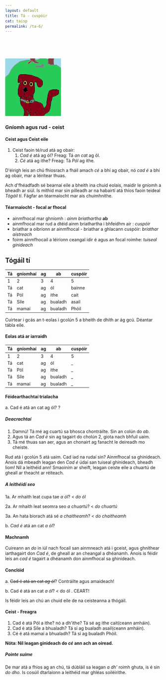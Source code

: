 ```yaml
---
layout: default
title: Tá - cuspóir
cat: taisp
permalink: /ta-6/
---
```


<br>
<br>
<br>

![pic](../assets/img/tadhg.jpg)


### Gníomh agus rud - ceist

#### Ceist agus Ceist eile
1. Ceist faoin té/rud atá ag obair:
    1. *Cad é* atá ag ól? Freag: Tá *an cat* ag ól.
    2. *Cé* atá ag ithe? Freag: Tá *Pól* ag ithe.

D'éirigh leis an chú fhiosrach a fháil amach *cé* a bhí ag
obair, nó *cad é* a bhí ag obair, mar a léirítear thuas.

Ach d'fhéadfadh sé bearnaí eile a bheith ina chuid eolais, maidir le
gníomh a bheadh ar siúl. Is mithid mar sin pilleadh ar na habairtí
atá thíos faoin teideal *Tógáil tí*. Fágfar an téarmaíocht mar ais chuimhnithe.

####  Téarmaíocht - focal ar fhocal
- ainmfhocal mar ghníomh : *ainm briathartha* <strong>ab</strong>
- ainmfhocal mar rud a dtéid ainm briathartha i bhfeidhm air : *cuspóir*
- briathar a oibríonn ar ainmfhocal  - briathar a ghlacann cuspóir: *briathar aistreach*
- foirm ainmfhocail a léiríonn ceangal idir é agus an focal roimhe: *tuiseal ginideach*

## Tógáil tí

| Tá  | gníomhaí | ag  | ab      | cuspóir |
| --- | ---      | --- | ---     | ---     |
| 1   | 2        | 3   | 4       | 5       |
| Tá  | cat      | ag  | ól      | bainne  |
| Tá  | Pól      | ag  | ithe    | cait    |
| Tá  | Síle     | ag  | bualadh | asail   |
| Tá  | mamaí    | ag  | bualadh | Phóil   |

Cuirtear i gcás an t-eolas i gcolún 5 a bheith
de dhíth ar ág gcú. Déantar tábla eile.

#### Eolas atá ar iarraidh

| Tá  | gníomhaí | ag  | ab      | cuspóir |
| --- | ---      | --- | ---     | ---     |
| 1   | 2        | 3   | 4       | 5       |
| Tá  | cat      | ag  | ól      | _       |
| Tá  | Pól      | ag  | ithe    | _       |
| Tá  | Síle     | ag  | bualadh | _       |
| Tá  | mamaí    | ag  | bualadh | _       |


#### Féidearthachtaí trialacha


a. Cad é atá an cat ag ól? ?
##### Deacrachtaí
1. Damnú! Tá mé ag cuartú sa bhosca chontráilte. Sin an colún do *ab*.
2. Agus tá an *Cad é* sin ag tagairt do cholún 2, giota nach bhfuil uaim.
3. Tá mé thuas san aer, agus an chonairt ag fanacht le deireadh mo cheiste.

Rud atá i gcolún 5 atá uaim. Cad iad na rudaí sin? Ainmfhocal sa ghinideach.
Anois dá mbeadh leagan den *Cad é* údaí san tuiseal ghinideach, bheadh liom!
Níl a leithéid ann! Smaoiním ar sheift, leagan ceiste eile a chuartú de gheall
ar theacht ar réiteach.

##### A leithéidí seo

1a. Ar mhaith leat cupa tae *a ól*? < *do ól*

2a. Ar mhaith leat seomra seo *a chuartú*? < *do chuartú*

3a. An hata biorach atá sé *a chaitheamh*? < *do chaitheamh*

b. *Cad é* atá an cat *a ól*?

#### Machnamh
Cuireann an *do* in iúl nach focail san ainmneach atá i gceist, agus
ghníthear iarthagairt don *Cad é*, de gheall ar an cheangal a dhéanamh.
Anois is féidir leis an *cad é* tagairt a dhéanamh don ainmfhocal sa
ghinideach.

#### Conclóid
a. ~~Cad é atá an cat *ag ól*~~? Contráilte agus amaideach!

b. Cad é atá an cat *a ól*? < do ól . CEART!

Is féidir leis an chú an chuid eile de na ceisteanna a thógáil.

#### Ceist - Freagra

1. Cad é atá Pól a ithe? nó a dh'ithe? Tá sé ag ithe cait(ceann amháin).
2. Cad é atá Síle a bhualadh? Tá sí ag bualadh asail(ceann amháin).
3. Cé é atá mamaí a bhualadh? Tá sí ag bualadh Phóil.

<strong>Nóta: Níl leagan ginideach do *cé* ann ach an oiread.</strong>

##### Pointe suime

De mar atá a fhios ag an chú, tá dúbláil sa leagan *a dh'* roimh ghuta, is
é sin *do dho*.  Is cosúil dtarlaíonn a leithéid mar ghléas soiléirithe.





















